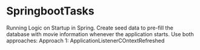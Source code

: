 # SpringbootTasks
Running Logic on Startup in Spring. Create seed data to pre-fill the database with movie information whenever the application starts. 
Use both approaches: Approach 1: ApplicationListenerCOntextRefreshed
